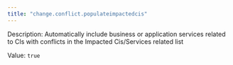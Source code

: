 ```yaml
---
title: "change.conflict.populateimpactedcis"
---
```


Description: Automatically include business or application services related to CIs with conflicts in the Impacted Cis/Services related list

Value: `true`